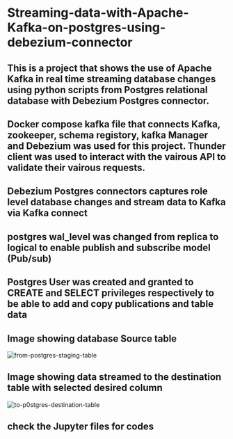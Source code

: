 # Streaming-data-with-Apache-Kafka-on-postgres-using-debezium-connector
## This is a project that shows the use of Apache Kafka in real time streaming database changes using python scripts from Postgres relational database with Debezium Postgres connector.
## Docker compose kafka file that connects Kafka, zookeeper, schema registory, kafka Manager and Debezium was used for this project. Thunder client was used to interact with the vairous API to validate their vairous requests.
## Debezium Postgres connectors captures role level database changes and stream data to Kafka via Kafka connect
## postgres wal_level was changed from replica to logical to enable publish and subscribe model (Pub/sub)
## Postgres User was created and granted to CREATE and SELECT privileges respectively to be able to add and copy publications and table data

## Image showing database Source table 
![from-postgres-staging-table](https://github.com/liltims77/Streaming-data-with-Apache-Kafka-on-postgres-using-debezium-connector/assets/41475769/bf7afe7b-e080-4b4e-bee6-c78b433c2cf7)

## Image showing data streamed to the destination table with selected desired column
![to-p0stgres-destination-table](https://github.com/liltims77/Streaming-data-with-Apache-Kafka-on-postgres-using-debezium-connector/assets/41475769/d7d6517c-7a40-49f1-9788-993d78c7e161)

## check the Jupyter files for codes


